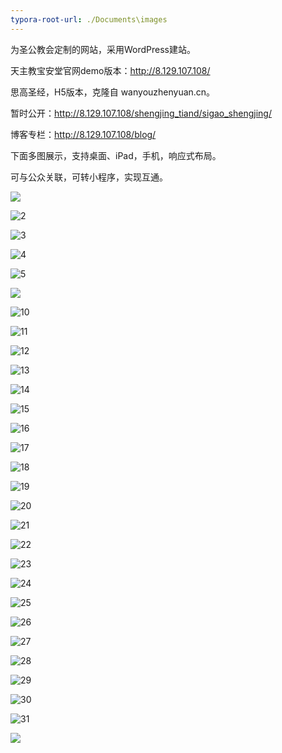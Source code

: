 ```yaml
---
typora-root-url: ./Documents\images
---
```


为圣公教会定制的网站，采用WordPress建站。

天主教宝安堂官网demo版本：http://8.129.107.108/

思高圣经，H5版本，克隆自 wanyouzhenyuan.cn。

暂时公开：http://8.129.107.108/shengjing_tiand/sigao_shengjing/

博客专栏：http://8.129.107.108/blog/

下面多图展示，支持桌面、iPad，手机，响应式布局。

可与公众关联，可转小程序，实现互通。

![](/1.png)

![2](/2.png)

![3](/3.png)

![4](/4.png)

![5](/8.png)

![](/9.png)

![10](/10.png)

![11](/11.png)

![12](/12.png)

![13](/13.png)

![14](/14.png)

![15](/15.png)

![16](/16.png)

![17](/17.png)

![18](/18.png)

![19](/19.png)

![20](/20.png)

![21](/21.png)

![22](/22.png)

![23](/23.png)

![24](/24.png)

![25](/25.png)

![26](/26.png)

![27](/27.png)

![28](/28.png)

![29](/29.png)

![30](/30.png)

![31](/31.png)

![](/33.png)
